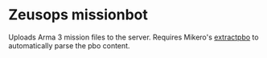 # Zeusops missionbot

Uploads Arma 3 mission files to the server. Requires Mikero's
[extractpbo](https://mikero.bytex.digital/Downloads) to automatically parse
the pbo content.
